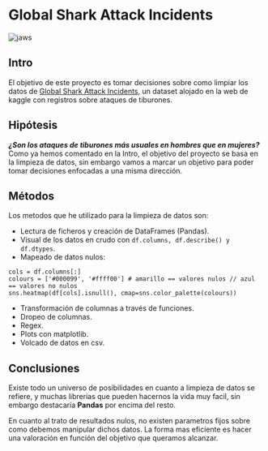 # Global Shark Attack Incidents
![jaws](https://i1.wp.com/codigoespagueti.com/wp-content/uploads/2015/06/jaws-6.jpg?fit=1080%2C608&quality=80&ssl=1)
## Intro
El objetivo de este proyecto es tomar decisiones sobre como limpiar los datos de [Global Shark Attack Incidents](https://www.kaggle.com/teajay/global-shark-attacks/version/1), un dataset alojado en la web de kaggle con registros sobre ataques de tiburones.

## Hipótesis
***¿Son los ataques de tiburones más usuales en hombres que en mujeres?***  
Como ya hemos comentado en la Intro, el objetivo del proyecto se basa en la limpieza de datos, sin embargo vamos a marcar un objetivo para poder tomar decisiones enfocadas a una misma dirección.

## Métodos
Los metodos que he utilizado para la limpieza de datos son:  
- Lectura de ficheros y creación de DataFrames (Pandas).
- Visual de los datos en crudo con `df.columns, df.describe() y df.dtypes`.  
- Mapeado de datos nulos:  
```
cols = df.columns[:]
colours = ['#000099', '#ffff00'] # amarillo == valores nulos // azul == valores no nulos
sns.heatmap(df[cols].isnull(), cmap=sns.color_palette(colours))
```  
- Transformación de columnas a través de funciones.  
- Dropeo de columnas.  
- Regex.  
- Plots con matplotlib.  
- Volcado de datos en csv.  

## Conclusiones
Existe todo un universo de posibilidades en cuanto a limpieza de datos se refiere, y muchas librerias que pueden hacernos la vida muy facil, sin embargo destacaría **Pandas** por encima del resto.  

En cuanto al trato de resultados nulos, no existen parametros fijos sobre como debemos manipular dichos datos. La forma mas eficiente es hacer una valoración en función del objetivo que queramos alcanzar.

